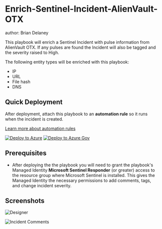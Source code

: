 # Enrich-Sentinel-Incident-AlienVault-OTX

author: Brian Delaney

This playbook will enrich a Sentinel Incident with pulse information from AlienVault OTX.  If any pulses are found the Incident will also be tagged and the severity raised to High.

The following entity types will be enriched with this playbook:

- IP
- URL
- File hash
- DNS

## Quick Deployment

After deployment, attach this playbook to an **automation rule** so it runs when the incident is created.

[Learn more about automation rules](https://docs.microsoft.com/azure/sentinel/automate-incident-handling-with-automation-rules#creating-and-managing-automation-rules)

[![Deploy to Azure](https://aka.ms/deploytoazurebutton)](https://portal.azure.com/#create/Microsoft.Template/uri/https%3A%2F%2Fraw.githubusercontent.com%2FAzure%2FAzure-Sentinel%2Fmaster%2FSolutions%2FStandalone%2FPlaybooks%2FEnrich-Sentinel-Incident-AlienVault-OTX%2Fazuredeploy.json) [![Deploy to Azure Gov](https://aka.ms/deploytoazuregovbutton)](https://portal.azure.us/#create/Microsoft.Template/uri/https%3A%2F%2Fraw.githubusercontent.com%2FAzure%2FAzure-Sentinel%2Fmaster%2FSolutions%2FStandalone%2FPlaybooks%2FEnrich-Sentinel-Incident-AlienVault-OTX%2Fazuredeploy.json)

## Prerequisites

- After deploying the the playbook you will need to grant the playbook's Managed Identity **Microsoft Sentinel Responder** (or greater) access to the resource group where Microsoft Sentinel is installed. This gives the Managed Identity the necessary permissions to add comments, tags, and change incident severity.

## Screenshots
![Designer](https://raw.githubusercontent.com/Azure/Azure-Sentinel/master/Solutions/Standalone/Playbooks/Enrich-Sentinel-Incident-AlienVault-OTX/images/designerLight.jpg)

![Incident Comments](https://raw.githubusercontent.com/Azure/Azure-Sentinel/master/Solutions/Standalone/Playbooks/Enrich-Sentinel-Incident-AlienVault-OTX/images/comment-light.jpg)
